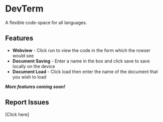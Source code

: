 # DevTerm
A flexible code-space for all languages.

## Features

- **Webview** - Click run to view the code in the form which the rowser would see
- **Document Saving** - Enter a name in the box and click save to save locally on the device
- **Document Load** - Click load then enter the name of the document that you wish to load

***More features coming soon!***

## Report Issues

[Click here]
